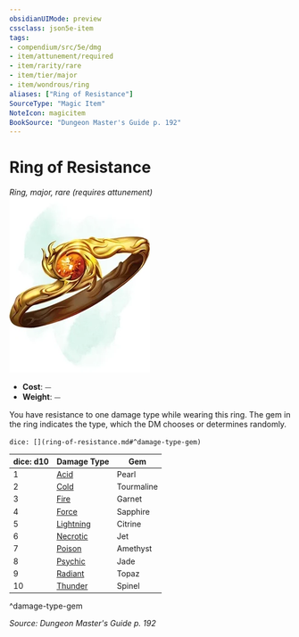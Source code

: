 ```yaml
---
obsidianUIMode: preview
cssclass: json5e-item
tags:
- compendium/src/5e/dmg
- item/attunement/required
- item/rarity/rare
- item/tier/major
- item/wondrous/ring
aliases: ["Ring of Resistance"]
SourceType: "Magic Item"
NoteIcon: magicitem
BookSource: "Dungeon Master's Guide p. 192"
---
```

# Ring of Resistance
*Ring, major, rare (requires attunement)*  
![](https://raw.githubusercontent.com/5etools-mirror-2/5etools-img/main/items/DMG/Ring%20of%20Resistance.webp#right)  

- **Cost**: ⏤
- **Weight**: ⏤

You have resistance to one damage type while wearing this ring. The gem in the ring indicates the type, which the DM chooses or determines randomly.

`dice: [](ring-of-resistance.md#^damage-type-gem)`

| dice: d10 | Damage Type | Gem |
|-----------|-------------|-----|
| 1 | [Acid](/2-Mechanics/CLI/items/ring-of-acid-resistance.md) | Pearl |
| 2 | [Cold](/2-Mechanics/CLI/items/ring-of-cold-resistance.md) | Tourmaline |
| 3 | [Fire](/2-Mechanics/CLI/items/ring-of-fire-resistance.md) | Garnet |
| 4 | [Force](/2-Mechanics/CLI/items/ring-of-force-resistance.md) | Sapphire |
| 5 | [Lightning](/2-Mechanics/CLI/items/ring-of-lightning-resistance.md) | Citrine |
| 6 | [Necrotic](/2-Mechanics/CLI/items/ring-of-necrotic-resistance.md) | Jet |
| 7 | [Poison](/2-Mechanics/CLI/items/ring-of-poison-resistance.md) | Amethyst |
| 8 | [Psychic](/2-Mechanics/CLI/items/ring-of-psychic-resistance.md) | Jade |
| 9 | [Radiant](/2-Mechanics/CLI/items/ring-of-radiant-resistance.md) | Topaz |
| 10 | [Thunder](/2-Mechanics/CLI/items/ring-of-thunder-resistance.md) | Spinel |
^damage-type-gem

*Source: Dungeon Master's Guide p. 192*